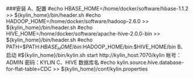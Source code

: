 ###安装
	A、配置
		#echo HBASE_HOME=/home/docker/software/hbase-1.1.2 >> ${kylin_home}/bin/header.sh
		#echo HADOOP_HOME=/home/docker/software/hadoop-2.6.0 >> ${kylin_home}/bin/header.sh
		#echo HIVE_HOME=/home/docker/software/apache-hive-2.0.0-bin >> ${kylin_home}/bin/header.sh
		#echo PATH=$PATH:$HBASE_HOME/bin:$HADOOP_HOME/bin:$HIVE_HOME/bin
	B、启动
		#${kylin_home}/bin/kylin.sh start
		http://kylin_host:7070/kylin
		帐号：ADMIN	密码：KYLIN
	C、HIVE 数据库名
		#echo kylin.source.hive.database-for-flat-table=CDC >> 	${kylin_home}/conf/kylin.properties
###